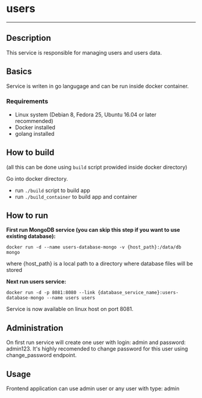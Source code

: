 users
==================

---

## Description

This service is responsible for managing users and users data.

## Basics

Service is writen in go langugage and can be run inside docker container.

###  Requirements

  * Linux system (Debian 8, Fedora 25, Ubuntu 16.04 or later recommended)
  * Docker installed
  * golang installed 

## How to build

(all this can be done using `build` script prowided inside docker directory)

Go into docker directory.

* run `./build` script to build app
* run `./build_container` to build app and container 

## How to run

__First run MongoDB service (you can skip this step if you want to use existing database):__

```
docker run -d --name users-database-mongo -v {host_path}:/data/db mongo
```

where {host_path} is a local path to a directory where database files will be stored

__Next run users service:__

```
docker run -d -p 8081:8080 --link {database_service_name}:users-database-mongo --name users users
```

Service is now available on linux host on port 8081.

## Administration

On first run service will create one user with login: admin and password: admin123. It's highly recomended to change password for this user using change_password endpoint.

## Usage

Frontend application can use admin user or any user with type: admin
